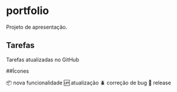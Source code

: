 # portfolio
Projeto de apresentação. 

## Tarefas

Tarefas atualizadas no GitHub

##Ícones

:package: nova funcionalidade
:up: atualização
:beetle: correção de bug
:checkered_flag: release